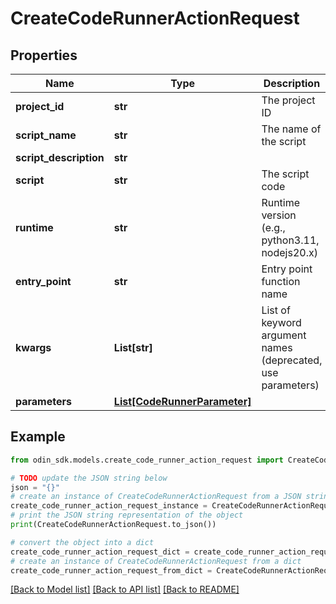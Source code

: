 # CreateCodeRunnerActionRequest


## Properties

Name | Type | Description | Notes
------------ | ------------- | ------------- | -------------
**project_id** | **str** | The project ID | 
**script_name** | **str** | The name of the script | 
**script_description** | **str** |  | [optional] 
**script** | **str** | The script code | 
**runtime** | **str** | Runtime version (e.g., python3.11, nodejs20.x) | 
**entry_point** | **str** | Entry point function name | [optional] [default to 'main']
**kwargs** | **List[str]** | List of keyword argument names (deprecated, use parameters) | [optional] [default to []]
**parameters** | [**List[CodeRunnerParameter]**](CodeRunnerParameter.md) |  | [optional] 

## Example

```python
from odin_sdk.models.create_code_runner_action_request import CreateCodeRunnerActionRequest

# TODO update the JSON string below
json = "{}"
# create an instance of CreateCodeRunnerActionRequest from a JSON string
create_code_runner_action_request_instance = CreateCodeRunnerActionRequest.from_json(json)
# print the JSON string representation of the object
print(CreateCodeRunnerActionRequest.to_json())

# convert the object into a dict
create_code_runner_action_request_dict = create_code_runner_action_request_instance.to_dict()
# create an instance of CreateCodeRunnerActionRequest from a dict
create_code_runner_action_request_from_dict = CreateCodeRunnerActionRequest.from_dict(create_code_runner_action_request_dict)
```
[[Back to Model list]](../README.md#documentation-for-models) [[Back to API list]](../README.md#documentation-for-api-endpoints) [[Back to README]](../README.md)


